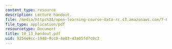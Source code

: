 ```yaml
---
content_type: resource
description: Lecture handout.
file: /media/https%3A/open-learning-course-data-rc.s3.amazonaws.com/7-012-introduction-to-biology-fall-2004/9254e9cc19409cc04e8343a05fd7c0c3_10_13_handout.pdf
file_type: application/pdf
resourcetype: Document
title: 10_13_handout.pdf
uid: 9254e9cc-1940-9cc0-4e83-43a05fd7c0c3
---
```

